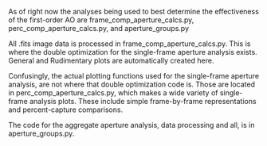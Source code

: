 As of right now the analyses being used to best determine the effectiveness of the first-order AO are frame_comp_aperture_calcs.py, 
perc_comp_aperture_calcs.py, and aperture_groups.py

All .fits image data is processed in frame_comp_aperture_calcs.py. This is where the double optimization for the single-frame aperture analysis exists. 
General and Rudimentary plots are automatically created here.

Confusingly, the actual plotting functions used for the single-frame aperture analysis, are not where that double optimization code is.
Those are located in perc_comp_aperture_calcs.py, which makes a wide variety of single-frame analysis plots. These include simple frame-by-frame representations and percent-capture
comparisons.

The code for the aggregate aperture analysis, data processing and all, is in aperture_groups.py.

